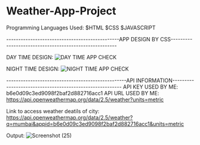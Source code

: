 # Weather-App-Project
Programming Languages Used:
$HTML
$CSS
$JAVASCRIPT

-----------------------------------------------APP DESIGN BY CSS-------------------------------------------------------

DAY TIME DESIGN:
![DAY TIME APP CHECK](https://github.com/user-attachments/assets/66827b6b-50ca-4907-b65e-74d3ac8d911a)


NIGHT TIME DESIGN:
![NIGHT TIME APP CHECK](https://github.com/user-attachments/assets/08777885-de16-40e1-8a43-b125628d7185)

--------------------------------------------------API INFORMATION---------------------------------------------------------
API KEY USED BY ME: b6e0d09c3ed9098f2baf2d882716acc1
API URL USED BY ME: https://api.openweathermap.org/data/2.5/weather?units=metric

Link to access weather deatils of city: https://api.openweathermap.org/data/2.5/weather?q=mumbai&appid=b6e0d09c3ed9098f2baf2d882716acc1&units=metric

Output:
![Screenshot (25)](https://github.com/user-attachments/assets/4a37004c-378c-41bb-8663-4be8274fc4f7)


